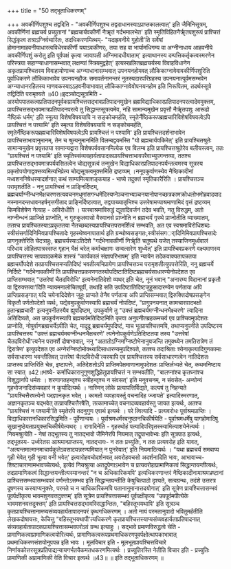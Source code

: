+++
title = "50 तद्भूताधिकरणम्"

+++
अवकीर्णिपशुश्च तद्वदिति - "अवकीर्णिपशुश्च तद्वदाधानस्याऽप्राप्तकालत्वात्' इति जैमिनिसूत्रम्, अवकीर्णिनां ब्रह्मचर्य प्रच्युतानां "ब्रह्मचार्यवकीर्णी नैॠतं गर्दभमालभेत' इति स्मृतिविहितनैर्ॠतपशुरूपं प्राश्चित्तं सिद्धंकृत्व तत्राऽग्निर्वचारितः, तदधिकरणमित्थम्- "यदाह्रवनीये गुहोती'ति सर्वेषां होमानामाहवनीयाधारत्वविधेरवकीर्णी ययाऽवकीणर्ः, तया सह वा भार्यामधिगम्य वा अग्नीनाधाय आहवनीये अवकीर्णिपशुं करोतु इति पूर्वपक्षं कृत्वा जायापती अग्निमादधीयाताम्' इत्याथानस्य दम्पत्तिकर्तृकत्वस्मरणेन परिस्त्रया सहाग्न्याधानासम्भवात् लक्षण्यां स्त्रियमुद्वहेत्' इत्यस्खलितब्रह्मचर्यस्य विवाहविधानेन अकृतप्रायश्चितस्य विवाहायोणाच्च अग्न्याधानासम्भवात् उपनयनहोमवत् लौकिकाग्नावेवावकीर्णिपशुरिति पूर्वाधिकरणे लौकिकाभावेव उपनयनहौजः समावर्तनानन्तरं नुतस्यदारपरिग्रहस्य उपनयनात्पूर्वमसम्भवेन अग्न्याधानरहितस्य माणवकस्याऽऽहवनीयाभावात् लौकिकाग्नावेवोपनयनहोम इति निरूपितम्, तदर्थस्सूत्रे तद्विदिति परामृश्यते ॥40॥इदञ्चोद्यसूत्रमिति - अस्योपपातकत्वप्रतिपादनपूर्वकप्रायश्चित्तसद्भावप्रतिपादनमुखेन ब्रह्मविद्याधिकारप्रतिपादनपरत्वादेवमुक्त्तम्, प्रायश्चित्तसद्भावमात्रप्रतिपादनपरत्वे तु सिद्धान्तसूत्रत्वमेव, नहि सामान्यमुखेन प्रवृत्तौ नैर्ॠतपशुः आरूढो नैष्ठिकं धर्मम्' इति स्मूत्या विशेषविषययापि न सङ्कोचमर्हति, स्मृतेर्नैष्ठिकरूपब्रह्मचारिविशेषविषयत्वेऽपि प्रायश्चित्तं न पश्यामि' इति स्मृत्या विशेषविषययापि न सङ्कोचमर्हति, स्मृतेर्नैष्ठिकरूपब्रह्मचारिविशेषविषयत्वेऽपि प्रायश्चित्तं न पश्यामि' इति प्रायश्चित्तदर्शनाभावेन प्रायश्चित्ताभावानुमानम्, तेन च श्रुत्यनुमानमिति विलम्बद्वयमस्ति "यो ब्रह्मचार्यवकिरेत्' इति प्रायश्चितश्रुतेः सामान्यमुखेन प्रवृत्ततया सामान्यद्वारा विशेषपर्यवसानमित्येक एव विलम्ब इति प्रायश्चित्तश्रुतेरेव बलीयस्त्वम्, ततः "प्रायश्चित्तं न पश्यामि' इति स्मृतिस्संव्यवहार्यतापादकप्रायश्चित्ताभावपरैवाभ्युपगन्तव्या, ततश्च प्रायश्चित्तसद्भावमात्रपर्यवसितत्वेन चोद्यसूत्रत्वं तन्मुखेन विद्याधिकारप्रतिपादनपर्यन्तत्वमस्य सूत्रस्य प्रकृतोपयोगाद्वक्त्तव्यमित्यभिप्रेत्य चोद्यसूत्रत्वमुक्त्तमिति द्रष्टव्यम् ।ननूपकुर्वाणस्येव नैष्ठिकादीनां मध्वशननिषेधस्यादर्शनात् कथं साम्यमित्याशङ्कयाह - भाष्ये तदुक्त्तं स्मृतिकारैरिति । प्रायश्चित्तञ्च परामृशतीति - ननु प्रायश्चित्तं न प्राङ्निर्दिष्टम्, ब्रह्मचर्याग्नीन्धनभैक्षचरणसत्यवचनमधुमांसगन्धमेंदिस्यप्नेञ्चनाभ्यञ्चनयानोपानच्छत्रकामक्रोधलोभमोहवादवादनस्नानदन्तधावनहर्षनृत्तगीताद प्राङ्निर्दिष्टत्वात्, तद्वयाख्यातृभिश्च उत्तरेषामप्याश्रमाणामिदं वृत्तं द्रष्टव्यम् किमविशेषेण नेत्याह - अविरोधीति । यत्स्वाश्रमाविरुद्धं द्यूतादिवर्जनं तदेव भवति, नतु विरुद्धम्, अतो नाग्नीन्धनं प्रव्रजिते प्राप्नोति, न गुरुकुलवासो वैस्वानसे प्राप्नोति न ब्रह्मचर्यं गृस्थे प्राप्नोतीति व्याख्यातम्, ततश्च प्रायश्चितस्याऽप्रकृततया नैतच्छब्दस्यप्रायश्चित्तपरामर्शित्वं सम्भवति, अत एव स्वश्रमाविरोधिशब्दः स्त्रीसंसर्गादिनिमिवप्रायश्चितादेः गृहस्थेष्वनापातार्थ इति ग्रन्थोष्यसङ्गतः,स्त्रीसंसगर्ादिनिमिवप्रायश्चित्तादेः प्रागनुक्त्तेरिति चेदत्राहुः, ब्रह्मचर्यस्याऽतिदेशे "गर्दभेनावकीर्णी निर्ॠतिं चतुष्पथे यजेत् तस्याजिनमूर्ध्ववालं परिधाय लोहितपात्रस्सप्त गृहान् भैक्षं चरेत् कर्माचक्षाणः सम्वत्सरेण शुध्येत्' इति प्रायश्चिवप्रकरणे वक्ष्यमाणस्य प्रायश्चित्तस्य सापवादकमेकं शास्त्रं "कार्यकालं संज्ञापरिभाषम्' इति न्यायेन तदेकवाक्यतापन्नतया ब्रह्मचर्योपदेशे तत्प्रायश्चित्तमप्यतिदिष्टं भवतीत्यभिप्रायेण प्रायश्चित्तञ्च परामृशतीत्युपपत्तेरिति, ननु ब्रह्मचर्ये निर्दिष्टे "गर्दभेनावकीणी'ति प्रायश्चित्तप्रकरणगतस्योपदिष्टातिदिष्टब्रह्मचर्यसाधारण्येनोपदेशत एव प्राप्तिसम्भवात् "उत्तरेषां चैतदविरोधि' इत्यनेनातिदेशो व्यथर् इति चेत्, नूनं भवान् "अनारम्य विदानानां प्रकृतौ वा द्विरुक्त्तत्वा'दिति न्यायमनालोचितपूर्वी, तथाहि सति उपदिष्टातिदिष्टजुहूसादारण्येन पर्णताया अपि प्राप्तिप्रसङ्गात् यदि चयेनादिदेशेन जुहूः प्राप्यते तेनैव पर्णताया अपि प्राप्तिसम्भवात् द्विरुक्त्तिदोषप्रसङ्गेन विकृतौ पर्णतोपदेशो व्यर्थः, यद्येवमुपकुर्वाणस्यापि ब्रह्मचर्यं नोपदिष्टं, "प्रागुपनयनात् कामचारवादभक्षो हुतान्ब्रह्मचारी' इत्यनुपनीतस्यैव ह्युपदिष्टम्, उपकुर्वाणे तु "उक्त्तं ब्रह्मचर्यमग्नीन्धनभैक्ष्चरणे' त्यादिना अतिदिष्यते, अत उपकुर्वणस्यापि ब्रह्मचर्यमतिदिष्टमिति कृत्वा अनुपनीतब्रहकमचर्य एव प्राश्चिवमुपदेशतः प्राप्नोति, नोपुर्वाणब्रह्मचर्येऽपीति चेत्, मादूदू ब्रह्मचर्यमुपदिष्टं, माच भूत्प्रायश्चित्तमपि, तथाप्यनुपनीते उपदिष्टस्य प्रायश्चित्तस्य "उक्त्तं ब्रह्मचर्यमबग्नीन्धनभैक्षचरणे' त्यनेनोपकुर्वणेऽतिदिष्टतया तस्य "उत्तरेषां चैतदविरोधी'त्यनेन परामर्शे दोषाभावात्, ननु "अतातोऽग्निमग्निष्टोभेनानुयजन्ति तमुक्थ्येन तमतिरात्रेण तं द्विरात्रेण' इत्युपदेशत एव अग्नेरग्निष्टोमोक्थ्यादिसाधारण्यमुपदिश्यते, ततश्च तदाश्रिताः श्येनाकृत्यादिगुणकामाः सर्वसाधारणा भवन्तीतिवत् उत्तरेषां चैतदविरोधी'त्यस्यापि एव प्रायश्चित्तस्य सर्वसाधारणत्वेन नातिदेशतः प्राप्तस्य प्राप्तिरिति चेन्न, इष्टापत्तेः, अतिदेशतोऽपि प्राप्तिमपेक्षमाणानामुपदेशतः प्राप्तिर्लभ्यते चेत्, कथमनिष्टाय सा स्यात् ॥42॥भाष्ये- कर्माधिकारानुगुणशुद्धिहेतुप्रायश्चित्तं न सम्भवतीति, "बालप्नांश्च कृतघ्नांश्च विशुद्धानपि धर्मतः । शरणागतहन्तृश्च स्त्रीहन्तृश्च न संवसत्' इति मनुवचनम्, न संवसेत्- अन्योन्यं गृहभोजनादिसंव्यवहारं न कुर्यादित्यर्थः । नास्मिन् लोके प्रत्यापत्तिर्विद्यते, कल्पषं तु निहन्यते "प्रायश्चित्तैरषत्येनो यदज्ञानकृत भवेत् । कामतो व्यवहायर्स्तु वचनादिह ज्जायते' इत्यादिस्मरणात्, अज्ञानकृतञ्च यद्भवेत् तत्प्रायश्चित्तैरषैति, तत्कामाच्चेत् वचनादव्यवहार्यस्तु जायत इत्यर्थः, अतश्च "प्रायश्चित्तं न पश्यामी'ति स्मृतेरपि तदनुगुण एवार्थ इत्यर्थः । परे त्वित्यादि - प्रत्यवरोधः पूर्वाश्रमप्राप्तिः । विद्याधिकारानधिकारसिद्धमिति - पूर्वेणान्वयः । पूर्वाश्रमधर्मस्वनुष्ठानचिकीर्षयेति - पूर्वाश्रमधर्मेषु यागहोमादिषु सुखानुष्ठेयताप्रयुक्त्तचिकीर्षयेत्यथर्ः । रागादिनेति - गृहस्थोहं पत्यादिपरिवृतस्स्यामित्याशयेनेत्यर्थः । नियमश्रुत्येति - नेषां तद्भूतस्य तु नातद्भावो जैमिनेरपि नियमात् तद्रूपाभावेभ्यः इति सूत्रपाठ इत्यर्थः, तद्भूतस्य- उर्ध्वरेतस आश्रमान्प्राप्तस्य, नातद्भावः- न ततः प्रच्युतिः, न ततः प्रत्यवरोह इति यावत्, "अत्यन्तमात्मानमाचार्यकुलेऽवसादयन्नरण्यमियात् न पुनरेयात्' इति नियमादित्यर्थः । "यथा ब्रह्मचर्यं समबाप्य गृही भेवेत् गृही भूत्वा वनी भवेत्' इत्यारोहवचोदर्शनवत् अवरोहवचसो अदर्शनादिति भावः, आभावाच्च- शिष्टाचाराणामभावच्चेत्यर्थः, इत्येवं नियश्रुत्या अतद्रूपेणाऽभावेन च प्रत्यवरोहाप्रामाणिकत्वं सिद्धान्तयन्तीत्यर्थः, तदप्रामाणिकत्वं सिद्धान्तयन्तीत्यस्यानन्तरं "न च अधिकारिकमपि' इत्यधिकरणान्तरं नैष्ठिकादीनामाश्रमभ्रष्टानां प्राश्चित्तसम्भवासम्भवपरं वर्णन्तोऽसम्भव इति सिद्धान्तयन्तीति केषुचित्पाठो दृश्यते, सत्वग्रन्थः, तदंशे उत्तरत्र दूषणस्य कस्याप्यनुक्त्तेः, परमते च न चाधिकारिकमपि पतानानुमानात्तदयोगात्' इति सूत्रेण प्रायश्चित्तासम्भवं पूवर्पक्षीकृत्य भावमशुनवत्तदुक्त्तम्' इति सूत्रेण प्रायश्चित्तासम्भवं पूर्वपक्षीकृत्य "उपपूर्वमपीत्येके भावमशनवत्तदुक्त्तम्' इति प्रायश्चित्तसद्भावस्सिद्धान्तितः, "बहिस्तूभयथापि' इति सूत्रञ्च कृतप्रायश्चित्तानामप्यसंव्यवहार्यतापादनपरं कृथगधिकरणम् । अतो नायं परमतानुवादो भवितुमर्हतीति लेखकदोषायत्तः, केचित्तु "वहिस्तूभयथापी'त्यधिकरणे कृतप्रायश्चित्तस्याप्यसंव्यवहार्यताप्रतिपादनात् संव्यवहार्यतापादकप्रायश्चित्तासम्भवपरोऽवं ग्रन्थ इत्याहुः । सद्भावे प्रमाणविरुद्धत्वे चेति - प्रामाणिकत्वाप्रामाणिकत्वयोरित्यर्थः, प्रामाणिकत्वरूपप्रथमाधिकरणपूवर्पक्षोत्थापकाभावात् प्रथमाधिकरणसंशयोनुपपन्न इति भावः । मूलविचार इति - मूलभूतप्रायश्चित्तविचारे निर्णायकोत्तरसूत्रप्रतिपाद्यन्यायगर्भतयैकमतधकरणमित्यर्थः । प्रच्युतिरस्ति नेतीति विचार इति - प्रच्युतिः प्रामाणिकी अप्रामाणिकी वेति विचार इत्यर्थः ॥43॥ ॥ इति तद्भूताधिकरणम् ॥